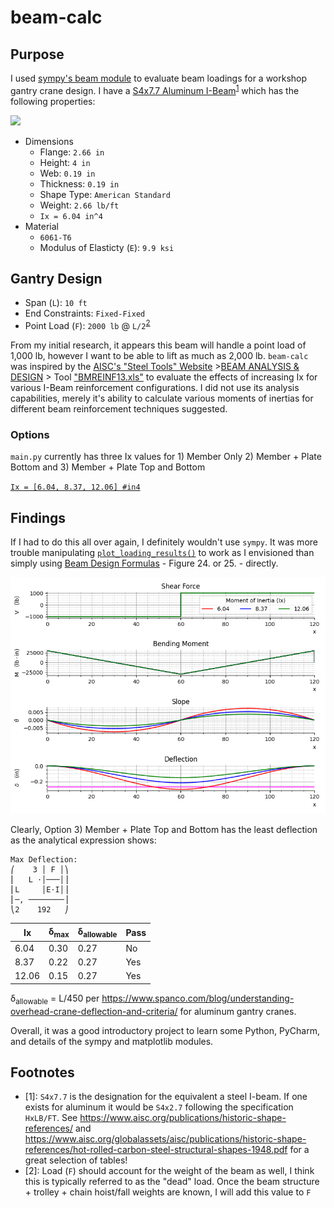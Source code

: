 # beam-calc

## Purpose
I used [sympy's beam module](https://docs.sympy.org/latest/modules/physics/continuum_mechanics/beam_problems.html#example-7) to evaluate beam loadings for a workshop gantry crane design. I have a [S4x7.7 Aluminum I-Beam](https://www.onlinemetals.com/en/buy/aluminum/2-66-x-4-x-0-19-aluminum-i-beam-6061-t6-extruded-american-standard/pid/13218)<sup>[1](#footnote1)</sup> which has the following properties:

![](https://www.onlinemetals.com/medias/8798569234462.jpg?context=bWFzdGVyfGltYWdlc3wzNDg2OHxpbWFnZS9qcGVnfGltYWdlcy9oY2QvaDE4LzkxMDI5MzIwODI3MTguanBnfDcwYjQxNDQxODE2NmI2ZmMyOTU4NTBjYjgzOGRlMDdkMDFjYzJhMzhjNWNlYzk4YWZjYmY2OWRjMWRiOGMyZTg)
* Dimensions
  * Flange: `2.66 in`
  * Height: `4 in`
  * Web: `0.19 in`
  * Thickness: `0.19 in`
  * Shape Type: `American Standard`
  * Weight: `2.66 lb/ft`
  * `Ix = 6.04 in^4`
* Material
  * `6061-T6`
  * Modulus of Elasticty (`E`): `9.9 ksi`

## Gantry Design
* Span (`L`): `10 ft`
* End Constraints: `Fixed-Fixed`
* Point Load (`F`): `2000 lb` @ `L/2`<sup>[2](#footnote2)</sup>

From my initial research, it appears this beam will handle a point load of 1,000 lb, however I want to be able to lift as much as 2,000 lb. `beam-calc` was inspired by the [AISC's "Steel Tools" Website](https://www.steeltools.org/) >[BEAM ANALYSIS & DESIGN](https://www.steeltools.org/beam.php) > Tool ["BMREINF13.xls"](https://linus.aisc.org/steeltools/dl_count/click.php?id=%20BMREINF13.xls) to evaluate the effects of increasing Ix for various I-Beam reinforcement configurations. I did not use its analysis capabilities, merely it's ability to calculate various moments of inertias for different beam reinforcement techniques suggested.

### Options
`main.py` currently has three Ix values for 1) Member Only 2) Member + Plate Bottom and 3) Member + Plate Top and Bottom 

[`Ix = [6.04, 8.37, 12.06] #in4`](https://github.com/brio50/beam-calc/blob/main/main.py#L97)

## Findings

If I had to do this all over again, I definitely wouldn't use `sympy`. It was more trouble manipulating [`plot_loading_results()`](https://docs.sympy.org/latest/modules/physics/continuum_mechanics/beam.html#sympy.physics.continuum_mechanics.beam.Beam.plot_loading_results) to work as I envisioned than simply using [Beam Design Formulas](https://www.awc.org/pdf/codes-standards/publications/design-aids/AWC-DA6-BeamFormulas-0710.pdf) - Figure 24. or 25. - directly.

![](result.png)

Clearly, Option 3) Member + Plate Top and Bottom has the least deflection as the analytical expression shows:

```
Max Deflection:
⎛    3 │ F │⎞
⎜   L ⋅│───│⎟
⎜L     │E⋅I│⎟
⎜─, ────────⎟
⎝2    192   ⎠
```

| Ix | &delta;<sub>max</sub> | &delta;<sub>allowable</sub> | Pass |
|-------|------|------|-----|
|  6.04 | 0.30 | 0.27 | No  |
|  8.37 | 0.22 | 0.27 | Yes |
| 12.06 | 0.15 | 0.27 | Yes |

&delta;<sub>allowable</sub> = L/450 per https://www.spanco.com/blog/understanding-overhead-crane-deflection-and-criteria/ for aluminum gantry cranes.

Overall, it was a good introductory project to learn some Python, PyCharm, and details of the sympy and matplotlib modules.


## Footnotes
* <a name="footnote1">[1]</a>: `S4x7.7` is the designation for the equivalent a steel I-beam. If one exists for aluminum it would be `S4x2.7` following the specification  `HxLB/FT`. See https://www.aisc.org/publications/historic-shape-references/ and https://www.aisc.org/globalassets/aisc/publications/historic-shape-references/hot-rolled-carbon-steel-structural-shapes-1948.pdf for a great selection of tables!
* <a name="footnote2">[2]</a>: Load (`F`) should account for the weight of the beam as well, I think this is typically referred to as the "dead" load. Once the beam structure + trolley + chain hoist/fall weights are known, I will add this value to `F` 
